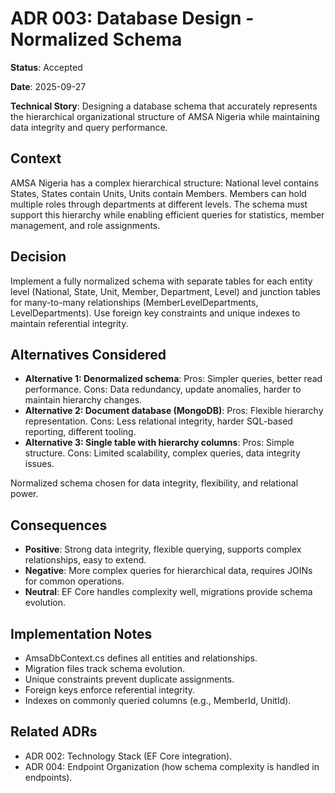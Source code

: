 # ADR 003: Database Design - Normalized Schema

**Status**: Accepted

**Date**: 2025-09-27

**Technical Story**: Designing a database schema that accurately represents the hierarchical organizational structure of AMSA Nigeria while maintaining data integrity and query performance.

## Context
AMSA Nigeria has a complex hierarchical structure: National level contains States, States contain Units, Units contain Members. Members can hold multiple roles through departments at different levels. The schema must support this hierarchy while enabling efficient queries for statistics, member management, and role assignments.

## Decision
Implement a fully normalized schema with separate tables for each entity level (National, State, Unit, Member, Department, Level) and junction tables for many-to-many relationships (MemberLevelDepartments, LevelDepartments). Use foreign key constraints and unique indexes to maintain referential integrity.

## Alternatives Considered
- **Alternative 1: Denormalized schema**: Pros: Simpler queries, better read performance. Cons: Data redundancy, update anomalies, harder to maintain hierarchy changes.
- **Alternative 2: Document database (MongoDB)**: Pros: Flexible hierarchy representation. Cons: Less relational integrity, harder SQL-based reporting, different tooling.
- **Alternative 3: Single table with hierarchy columns**: Pros: Simple structure. Cons: Limited scalability, complex queries, data integrity issues.

Normalized schema chosen for data integrity, flexibility, and relational power.

## Consequences
- **Positive**: Strong data integrity, flexible querying, supports complex relationships, easy to extend.
- **Negative**: More complex queries for hierarchical data, requires JOINs for common operations.
- **Neutral**: EF Core handles complexity well, migrations provide schema evolution.

## Implementation Notes
- AmsaDbContext.cs defines all entities and relationships.
- Migration files track schema evolution.
- Unique constraints prevent duplicate assignments.
- Foreign keys enforce referential integrity.
- Indexes on commonly queried columns (e.g., MemberId, UnitId).

## Related ADRs
- ADR 002: Technology Stack (EF Core integration).
- ADR 004: Endpoint Organization (how schema complexity is handled in endpoints).